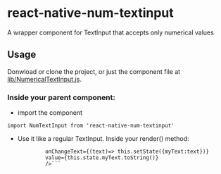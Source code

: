 # react-native-num-textinput
A wrapper component for TextInput that accepts only numerical values

## Usage
Donwload or clone the project, or just the component file at [lib/NumericalTextInput.js](https://github.com/amirfl/react-native-num-textinput/blob/master/lib/NumericalTextInput.js).

### Inside your parent component:

* import the component

```import NumTextInput from 'react-native-num-textinput'```

* Use it like a regular TextInput. Inside your render() method:


```<NumTextInput style={styles.textInputStyle} 
            onChangeText={(text)=> this.setState({myText:text})}
            value={this.state.myText.toString()}
            />```
